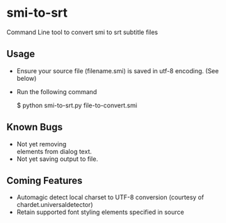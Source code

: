 smi-to-srt
==========

Command Line tool to convert smi to srt subtitle files

Usage
-----
- Ensure your source file (filename.smi) is saved in utf-8 encoding. (See below)
- Run the following command


    $ python smi-to-srt.py file-to-convert.smi

Known Bugs
----------
- Not yet removing <br> elements from dialog text.
- Not yet saving output to file.

Coming Features
---------------
- Automagic detect local charset to UTF-8 conversion (courtesy of chardet.universaldetector)
- Retain supported font styling elements specified in source
